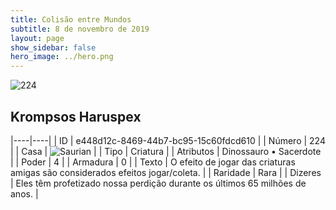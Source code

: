 ```yaml
---
title: Colisão entre Mundos
subtitle: 8 de novembro de 2019
layout: page
show_sidebar: false
hero_image: ../hero.png
---
```


![224](https://cdn.keyforgegame.com/media/card_front/pt/452_224_6W599799XQ9H_pt.png)

## Krompsos Haruspex

|----|----|
| ID | e448d12c-8469-44b7-bc95-15c60fdcd610 |
| Número | 224 |
| Casa | ![Saurian](https://archonarcana.com/images/thumb/9/9e/Saurian_P.png/22px-Saurian_P.png "Sauro") |
| Tipo | Criatura |
| Atributos | Dinossauro • Sacerdote |
| Poder | 4 |
| Armadura | 0 |
| Texto | O efeito de jogar das criaturas amigas são considerados efeitos jogar/coleta. |
| Raridade | Rara |
| Dizeres | Eles têm profetizado nossa perdição durante  os últimos 65 milhões de anos. |
